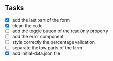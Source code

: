 ## Tasks 
- [x] add the last part of the form
- [x] clean the code
- [ ] add the toggle button of the readOnly property
- [ ] add the error component
- [ ] style correctly the percentage validation
- [ ] separate the tow parts of the form
- [x] add initial-data.json file